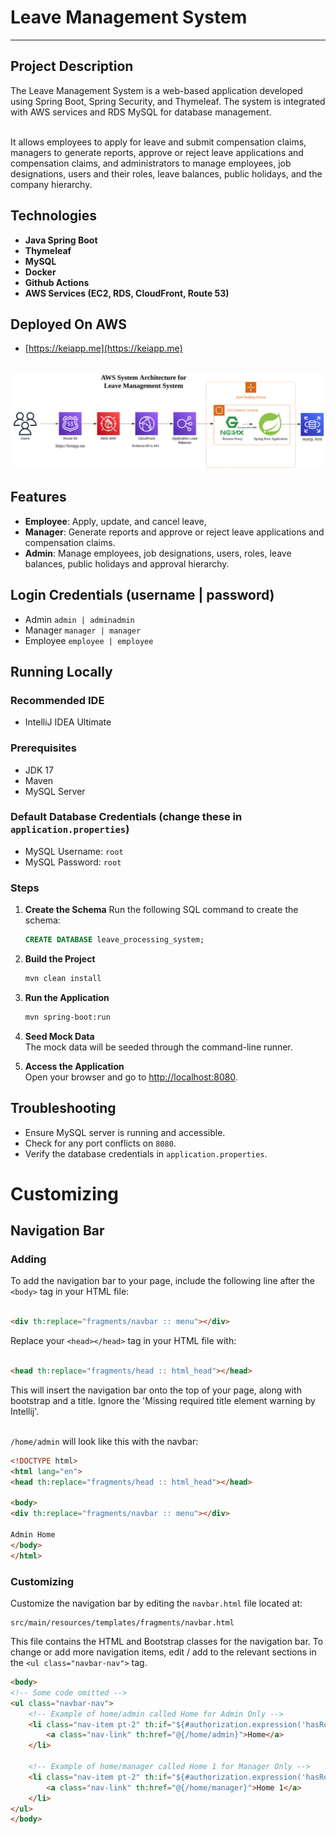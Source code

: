 # Leave Management System

---

## Project Description

The Leave Management System is a web-based application developed using Spring Boot, Spring Security, and Thymeleaf. The
system is integrated with AWS services and RDS MySQL for database management.

<br>
It allows employees to apply for leave and submit compensation claims, managers to generate reports, approve or reject leave applications and 
compensation claims, and administrators to manage employees, job designations, 
users and their roles, leave balances, public holidays, and the company hierarchy.

<br>

## Technologies

- **Java Spring Boot**
- **Thymeleaf**
- **MySQL**
- **Docker**
- **Github Actions**
- **AWS Services (EC2, RDS, CloudFront, Route 53)**

## Deployed On AWS

- [https://keiapp.me](https://keiapp.me)

\
![AWS Diagram](/src/main/resources/static/images/aws_system_architecture_diagram.png?raw=true)


## Features

- **Employee**: Apply, update, and cancel leave,
- **Manager**: Generate reports and approve or reject leave applications and compensation claims.
- **Admin**: Manage employees, job designations, users, roles, leave balances, public holidays and approval hierarchy.

## Login Credentials (username | password)

- Admin
  `admin | adminadmin`
- Manager
  `manager | manager`
- Employee
  `employee | employee`

## Running Locally

### Recommended IDE

- IntelliJ IDEA Ultimate

### Prerequisites

- JDK 17
- Maven
- MySQL Server

### Default Database Credentials (change these in `application.properties`)

- MySQL Username: `root`
- MySQL Password: `root`

### Steps

1. **Create the Schema**
   Run the following SQL command to create the schema:
   ```sql
   CREATE DATABASE leave_processing_system;
   ```

2. **Build the Project**
   ```sh
   mvn clean install
   ```

3. **Run the Application**
   ```sh
   mvn spring-boot:run
   ```

4. **Seed Mock Data**<br>
   The mock data will be seeded through the command-line runner.

5. **Access the Application**<br>
   Open your browser and go to [http://localhost:8080](http://localhost:8080).


## Troubleshooting

- Ensure MySQL server is running and accessible.
- Check for any port conflicts on `8080`.
- Verify the database credentials in `application.properties`.

# Customizing

## Navigation Bar

### Adding

To add the navigation bar to your page, include the following line after the `<body>` tag in your HTML file:

```html

<div th:replace="fragments/navbar :: menu"></div>
```

Replace your `<head></head>` tag in your HTML file with:

```html

<head th:replace="fragments/head :: html_head"></head>
```

This will insert the navigation bar onto the top of your page, along with bootstrap and a title. Ignore the 'Missing
required title element warning by Intellij'.

\
`/home/admin` will look like this with the navbar:

```html
<!DOCTYPE html>
<html lang="en">
<head th:replace="fragments/head :: html_head"></head>

<body>
<div th:replace="fragments/navbar :: menu"></div>

Admin Home
</body>
</html>
```

### Customizing

Customize the navigation bar by editing the `navbar.html` file located at:

```
src/main/resources/templates/fragments/navbar.html
```

This file contains the HTML and Bootstrap classes for the navigation bar.
To change or add more navigation items, edit / add to the relevant sections in the `<ul class="navbar-nav">` tag.

```html
<body>
<!-- Some code omitted -->
<ul class="navbar-nav">
    <!-- Example of home/admin called Home for Admin Only -->
    <li class="nav-item pt-2" th:if="${#authorization.expression('hasRole(''ADMIN'')')}">
        <a class="nav-link" th:href="@{/home/admin}">Home</a>
    </li>

    <!-- Example of home/manager called Home 1 for Manager Only -->
    <li class="nav-item pt-2" th:if="${#authorization.expression('hasRole(''MANAGER'')')}">
        <a class="nav-link" th:href="@{/home/manager}">Home 1</a>
    </li>
</ul>
</body>
```
